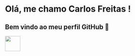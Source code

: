 # Olá, me chamo Carlos Freitas ! 
## Bem vindo ao meu perfil GitHub 👋

<img heigth=50 width=50 src="https://cdn.jsdelivr.net/gh/devicons/devicon/icons/java/java-original-wordmark.svg" />
          
